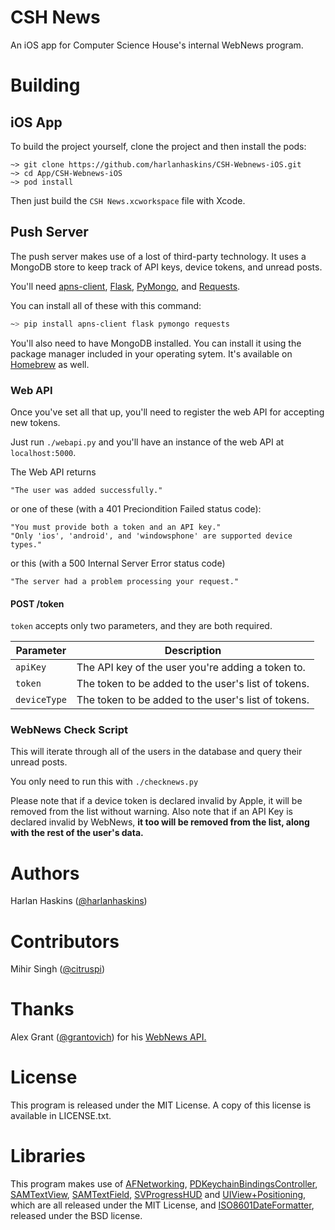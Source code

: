 # CSH News

An iOS app for Computer Science House's internal WebNews program.

# Building

## iOS App

To build the project yourself, clone the project and then install the pods:

    ~> git clone https://github.com/harlanhaskins/CSH-Webnews-iOS.git
    ~> cd App/CSH-Webnews-iOS
    ~> pod install

Then just build the `CSH News.xcworkspace` file with Xcode.

## Push Server

The push server makes use of a lost of third-party technology. It uses a MongoDB store to keep track of API keys,
device tokens, and unread posts.

You'll need [apns-client](https://pypi.python.org/pypi/apns-client/0.1.8), [Flask](http://flask.pocoo.org),
[PyMongo](http://api.mongodb.org/python/current/), and [Requests](http://docs.python-requests.org/en/latest/).

You can install all of these with this command:

```bash
~> pip install apns-client flask pymongo requests
```

You'll also need to have MongoDB installed. You can install it using the package manager included in your operating
sytem. It's available on [Homebrew](http://brew.sh) as well.


### Web API
Once you've set all that up, you'll need to register the web API for accepting new tokens.

Just run `./webapi.py` and you'll have an instance of the web API at `localhost:5000`.

The Web API returns 

    "The user was added successfully."

or one of these (with a 401 Preciondition Failed status code):

    "You must provide both a token and an API key."
    "Only 'ios', 'android', and 'windowsphone' are supported device types."
    
or this (with a 500 Internal Server Error status code)

    "The server had a problem processing your request."


#### POST /token

`token` accepts only two parameters, and they are both required.

| Parameter      |                   Description                     |
|----------------|---------------------------------------------------|
| `apiKey`       |The API key of the user you're adding a token to.  |
| `token`        |The token to be added to the user's list of tokens.|
| `deviceType`   |The token to be added to the user's list of tokens.|

### WebNews Check Script

This will iterate through all of the users in the database and query their unread posts.

You only need to run this with `./checknews.py`

Please note that if a device token is declared invalid by Apple, it will be removed from the list without warning.
Also note that if an API Key is declared invalid by WebNews, **it too will be removed from the list, along with the
rest of the user's data.**

# Authors

Harlan Haskins ([@harlanhaskins](http://github.com/harlanhaskins))

# Contributors

Mihir Singh ([@citruspi](http://github.com/citruspi))

# Thanks

Alex Grant ([@grantovich](http://github.com/grantovich)) for his
[WebNews API.](https://github.com/grantovich/CSH-WebNews/wiki/API)

# License

This program is released under the MIT License. A copy of this license is available in LICENSE.txt.

# Libraries

This program makes use of [AFNetworking](https://github.com/AFNetworking/AFNetworking),
[PDKeychainBindingsController](https://github.com/carlbrown/PDKeychainBindingsController),
[SAMTextView](https://github.com/soffes/SAMTextView),
[SAMTextField](https://github.com/soffes/SAMTextField),
[SVProgressHUD](https://github.com/samvermette/SVProgressHUD)
and [UIView+Positioning](https://github.com/freak4pc/UIView-Positioning), which are all released under the MIT License,
and [ISO8601DateFormatter](https://github.com/boredzo/iso-8601-date-formatter), released under the BSD license.
